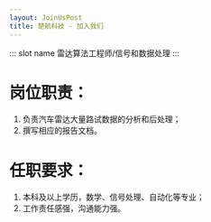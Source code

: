 ```yaml
---
layout: JoinUsPost
title: 楚航科技 - 加入我们
---
```


::: slot name
雷达算法工程师/信号和数据处理
:::

# 岗位职责：
1. 负责汽车雷达大量路试数据的分析和后处理；
2. 撰写相应的报告文档。


# 任职要求：
1. 本科及以上学历，数学、信号处理、自动化等专业；
2. 工作责任感强，沟通能力强。

